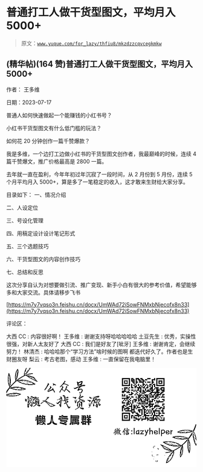 # 普通打工人做干货型图文，平均月入 5000+

> 原文：[`www.yuque.com/for_lazy/thfiu8/mkzdzzcqvcegkmkw`](https://www.yuque.com/for_lazy/thfiu8/mkzdzzcqvcegkmkw)



## (精华帖)(164 赞)普通打工人做干货型图文，平均月入 5000+ 

作者： 王多维 

日期：2023-07-17 

普通人如何快速做起一个能赚钱的小红书号？ 

小红书干货型图文有什么低门槛的玩法？ 

如何花 20 分钟创作一篇千赞爆款？ 

我是多维，一个边打工边做小红书的干货型图文创作者，我最巅峰的时候，连续 4 篇千赞爆文，推广价格最高是 2800 一篇。 

去年就一直在盈利，今年年初过年沉寂了一段时间，从 2 月份到 5 月份，连续 5 个月平均月入 5000+，算是多了一笔稳定的收入，这才敢来生财给大家分享。 

目录如下： 一、情况介绍 

二、人设定位 

三、号设化管理 

四、用稿定设计设计笔记形式 

五、三个选题技巧 

六、干货型图文的内容创作技巧 

七、总结和反思 

这次分享自认为对想要做引流、推广变现、新手小白有很大的参考价值，希望能够多和大家交流。具体请移步飞书 

[https://m7y7vqso3n.feishu.cn/docx/UmWAd72iSowFNMxbNjecofx8n33](https://m7y7vqso3n.feishu.cn/docx/UmWAd72iSowFNMxbNjecofx8n33) 

评论区： 

大西 CC : 内容很好啊！ 王多维 : 谢谢支持呀哈哈哈哈哈 土豆先生 : 优秀，实操性很强，对新人太友好了 大西 CC : 我们是好友了[呲牙] 王多维 : 谢谢肯定，会继续努力！ 林清杰 : 哈哈哈那个“学习方法”啥时候的图啊 都迭代好久了。作者也是生财圈友呀 梨云 : 考古老图，感动 王多维 : 一直保留在我电脑里！ 

![](img/894d30a529e7c37bcd3392323c99941c.png)  